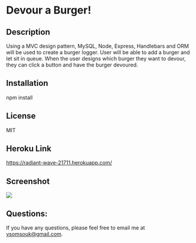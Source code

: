 # Devour a Burger!

## Description
Using a MVC design pattern,  MySQL, Node, Express, Handlebars and ORM will be used to create a burger logger. User will be able to add a burger and let sit in queue. When the user designs which burger they want to devour, they can click a button and have the burger devoured.


## Installation
npm install


## License
MIT

## Heroku Link
https://radiant-wave-21711.herokuapp.com/

## Screenshot
<img src=".img/screenshot.JPG">


## Questions:
If you have any questions, please feel free to email me at vsomsouk@gmail.com.


